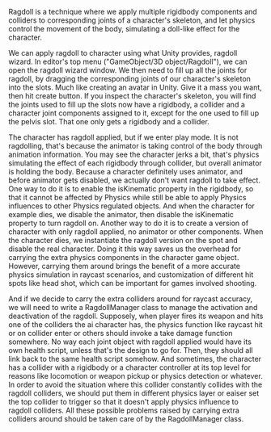 Ragdoll is a technique where we apply multiple rigidbody components and colliders to corresponding joints of a character's skeleton, and let physics control the movement of the body, simulating a doll-like effect for the character.

We can apply ragdoll to character using what Unity provides, ragdoll wizard. In editor's top menu ("GameObject/3D object/Ragdoll"), we can open the ragdoll wizard window. We then need to fill up all the joints for ragdoll, by dragging the corresponding joints of our character's skeleton into the slots. Much like creating an avatar in Unity. Give it a mass you want, then hit create button. If you inspect the character's skeleton, you will find the joints used to fill up the slots now have a rigidbody, a collider and a character joint components assigned to it, except for the one used to fill up the pelvis slot. That one only gets a rigidbody and a collider.

The character has ragdoll applied, but if we enter play mode. It is not ragdolling, that's because the animator is taking control of the body through animation information. You may see the character jerks a bit, that's physics simulating the effect of each rigidbody through collider, but overall animator is holding the body. Because a character definitely uses animator, and before animator gets disabled, we actually don't want ragdoll to take effect. One way to do it is to enable the isKinematic property in the rigidbody, so that it cannot be affected by Physics while still be able to apply Physics influences to other Physics regulated objects. And when the character for example dies, we disable the animator, then disable the isKinematic property to turn ragdoll on. Another way to do it is to create a version of character with only ragdoll applied, no animator or other components. When the character dies, we instantiate the ragdoll version on the spot and disable the real character. Doing it this way saves us the overhead for carrying the extra physics components in the character game object. However, carrying them around brings the benefit of a more accurate physics simulation in raycast scenarios, and customization of different hit spots like head shot, which can be important for games involved shooting.

And if we decide to carry the extra colliders around for raycast accuracy, we will need to write a RagdollManager class to manage the activation and deactivation of the ragdoll. Supposely, when player fires its weapon and hits one of the colliders the ai character has, the physics function like raycast hit or on collider enter or others should invoke a take damage function somewhere. No way each joint object with ragdoll applied would have its own health script, unless that's the design to go for. Then, they should all link back to the same health script somehow. And sometimes, the character has a collider with a rigidbody or a character controller at its top level for reasons like locomotion or weapon pickup or physics detection or whatever. In order to avoid the situation where this collider constantly collides with the ragdoll colliders, we should put them in different physics layer or eaiser set the top collider to trigger so that it doesn't apply physics influence to ragdoll colliders. All these possible problems raised by carrying extra colliders around should be taken care of by the RagdollManager class.